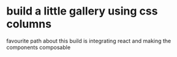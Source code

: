 # build a little gallery using css columns

favourite path about this build is integrating react and making the components composable